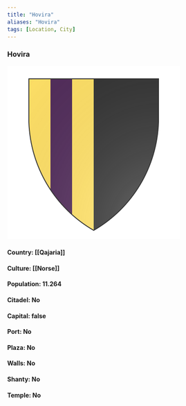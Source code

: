 ```yaml
---
title: "Hovira"
aliases: "Hovira"
tags: [Location, City]
---
```

### Hovira
![](attachment/a022901bfd9fd0719c01bdf21c962eca.svg)

#### Country: [[Qajaria]]

#### Culture: [[Norse]]

#### Population: 11.264

#### Citadel: No

#### Capital: false

#### Port: No

#### Plaza: No

#### Walls: No

#### Shanty: No

#### Temple: No

